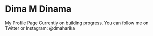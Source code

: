 # Dima M Dinama
My Profile Page
Currently on building progress.
You can follow me on Twitter or Instagram:
@dmaharika
